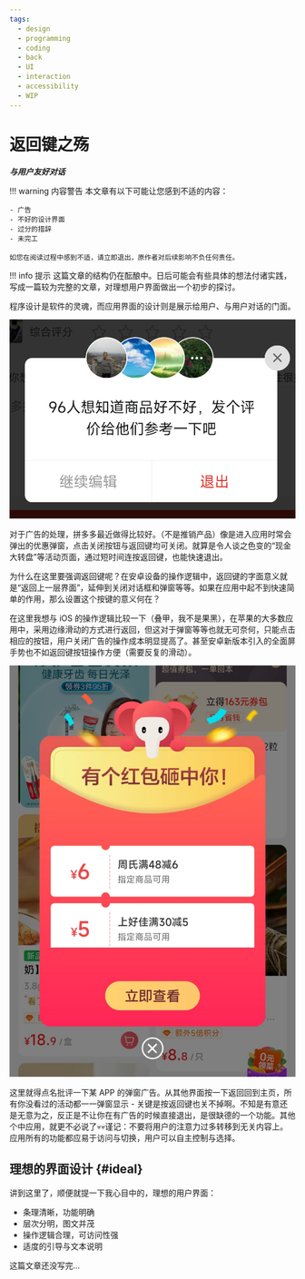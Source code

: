 ```yaml
---
tags:
  - design
  - programming
  - coding
  - back
  - UI
  - interaction
  - accessibility
  - WIP
---
```


# 返回键之殇

***与用户友好对话***

!!! warning 内容警告
    本文章有以下可能让您感到不适的内容：

    - 广告
    - 不好的设计界面
    - 过分的措辞
    - 未完工

    如您在阅读过程中感到不适，请立即退出，原作者对后续影响不负任何责任。

!!! info 提示
    这篇文章的结构仍在酝酿中。日后可能会有些具体的想法付诸实践，写成一篇较为完整的文章，对理想用户界面做出一个初步的探讨。

程序设计是软件的灵魂，而应用界面的设计则是展示给用户、与用户对话的门面。

![拼多多的评论提示弹窗](img/pdd-comment.png)

对于广告的处理，拼多多最近做得比较好。（不是推销产品）像是进入应用时常会弹出的优惠弹窗，点击关闭按钮与返回键均可关闭。就算是令人谈之色变的“现金大转盘”等活动页面，通过短时间连按返回键，也能快速退出。

为什么在这里要强调返回键呢？在安卓设备的操作逻辑中，返回键的字面意义就是“返回上一层界面”，延伸到关闭对话框和弹窗等等。如果在应用中起不到快速简单的作用，那么设置这个按键的意义何在？

在这里我想与 iOS 的操作逻辑比较一下（叠甲，我不是果黑），在苹果的大多数应用中，采用边缘滑动的方式进行返回，但这对于弹窗等等也就无可奈何，只能点击相应的按钮，用户关闭广告的操作成本明显提高了。甚至安卓新版本引入的全面屏手势也不如返回键按钮操作方便（需要反复的滑动）。

![某 APP 的退出前弹窗](img/app-adv-exit.jpg)

这里就得点名批评一下某 APP 的弹窗广告。从其他界面按一下返回回到主页，所有你没看过的活动都一一弹窗显示 - 关键是按返回键也关不掉啊。不知是有意还是无意为之，反正是不让你在有广告的时候直接退出，是很缺德的一个功能。其他个中应用，就更不必说了💀💀谨记：不要将用户的注意力过多转移到无关内容上。应用所有的功能都应易于访问与切换，用户可以自主控制与选择。

## 理想的界面设计 {#ideal}

讲到这里了，顺便就提一下我心目中的，理想的用户界面：

- 条理清晰，功能明确
- 层次分明，图文并茂
- 操作逻辑合理，可访问性强
- 适度的引导与文本说明

这篇文章还没写完...
